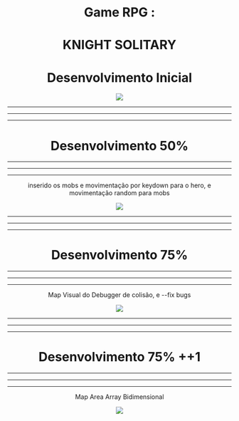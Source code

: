 



<div align="center" >

  
# Game RPG : <h1>KNIGHT SOLITARY </h1>
   

<h1>Desenvolvimento Inicial</h1>

<img src="https://user-images.githubusercontent.com/78341732/167279705-7da0649a-f3d5-45c8-a2bd-f3a2fd22e0e9.png" />


<hr/>
<hr/>
<hr/>
<h1>Desenvolvimento 50%</h1>
 <hr/>
<hr/>
<hr/>
  
<p>inserido os mobs e movimentação por keydown para o hero, e movimentação random para mobs</p>

<img src="https://user-images.githubusercontent.com/78341732/167310759-9c7776c0-9378-4605-94e3-86f8a7bf7a66.gif" />


<hr/>
<hr/>
<hr/>
<h1>Desenvolvimento 75%</h1>
<hr/>
<hr/>
<hr/>
  
<p>Map Visual do Debugger de colisão, e --fix bugs </p>

<img src="https://user-images.githubusercontent.com/78341732/167357438-c72bca76-85ba-4cbe-9e79-2181186e9960.png" />
  
  
<hr/>
<hr/>
<hr/>
 <h1>Desenvolvimento 75% ++1</h1>
 <hr/>
<hr/>
<hr/>
  
<p>Map Area Array Bidimensional</p>
<img src="https://user-images.githubusercontent.com/78341732/167357441-fb8631a5-b239-4875-b955-23727a0df8ac.png" />
</div>
